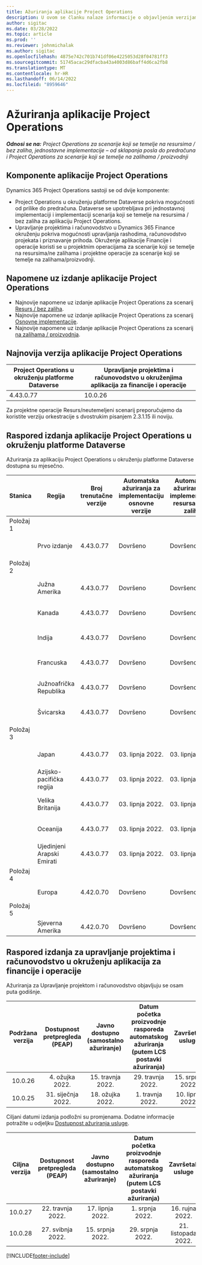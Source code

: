 ```yaml
---
title: Ažuriranja aplikacije Project Operations
description: U ovom se članku nalaze informacije o objavljenim verzijama programa Dynamics 365 Project Operations.
author: sigitac
ms.date: 03/28/2022
ms.topic: article
ms.prod: ''
ms.reviewer: johnmichalak
ms.author: sigitac
ms.openlocfilehash: 4875e742c701b741df06e4225053d28f04781ff3
ms.sourcegitcommit: 51745acac29dfacba43a4003d86baff4d6ca2fb8
ms.translationtype: MT
ms.contentlocale: hr-HR
ms.lasthandoff: 06/14/2022
ms.locfileid: "8959646"
---
```

# <a name="project-operations-updates"></a>Ažuriranja aplikacije Project Operations

_**Odnosi se na:** Project Operations za scenarije koji se temelje na resursima / bez zaliha, jednostavne implementacije – od sklapanja posla do predračuna i Project Operations za scenarije koji se temelje na zalihama / proizvodnji_



## <a name="project-operations-components"></a>Komponente aplikacije Project Operations

Dynamics 365 Project Operations sastoji se od dvije komponente:

- Project Operations u okruženju platforme Dataverse pokriva mogućnosti od prilike do predračuna. Dataverse se upotrebljava pri jednostavnoj implementaciji i implementaciji scenarija koji se temelje na resursima / bez zaliha za aplikaciju Project Operations.
- Upravljanje projektima i računovodstvo u Dynamics 365 Finance okruženju pokriva mogućnosti upravljanja rashodima, računovodstvo projekata i priznavanje prihoda. Okruženje aplikacije Financije i operacije koristi se u projektnim operacijama za scenarije koji se temelje na resursima/ne zalihama i projektne operacije za scenarije koji se temelje na zalihama/proizvodnji.

## <a name="project-operations-release-notes"></a>Napomene uz izdanje aplikacije Project Operations
- Najnovije napomene uz izdanje aplikacije Project Operations za scenarij [Resurs / bez zaliha](whats-new-may-2022-resource-based.md).
- Najnovije napomene uz izdanje aplikacije Project Operations za scenarij [Osnovne implementacije](../pro/whats-new/whats-new-may-2022-lite.md).
- Najnovije napomene uz izdanje aplikacije Project Operations za scenarij [na zalihama / proizvodnja](../prod-pma/whats-new/whats-new-oct-2021-stocked.md).

## <a name="project-operations-latest-version"></a>Najnovija verzija aplikacije Project Operations

| Project Operations u okruženju platforme Dataverse | Upravljanje projektima i računovodstvo u okruženjima aplikacija za financije i operacije | 
| --- | --- |
| 4.43.0.77 | 10.0.26 |

Za projektne operacije Resurs/neutemeljeni scenarij preporučujemo da koristite verziju orkestracije s dvostrukim pisanjem 2.3.1.15 ili noviju.

## <a name="release-schedule-for-project-operations-on-dataverse-environment"></a>Raspored izdanja aplikacije Project Operations u okruženju platforme Dataverse

Ažuriranja za aplikaciju Project Operations u okruženju platforme Dataverse dostupna su mjesečno. 

| Stanica | Regija | Broj trenutačne verzije | Automatska ažuriranja za implementaciju osnovne verzije | Automatska ažuriranja za implementaciju resursa / bez zaliha | Broj sljedeće verzije | Sljedeća verzija općenito dostupna |
|-----------|-----------------------|-----------------|--------------------|---------------------|---------------------|---------------------|
| Položaj 1 |   &nbsp;              |    &nbsp;       | &nbsp;             |      &nbsp;         |      &nbsp;         |      &nbsp;         |
|   &nbsp;  | Prvo izdanje         |  4.43.0.77      | Dovršeno           | Dovršeno            | TBD                 | 01. srpnja 2022.       |
| Položaj 2 |   &nbsp;              |    &nbsp;       | &nbsp;             |      &nbsp;         |      &nbsp;         |      &nbsp;         |
|   &nbsp;  | Južna Amerika         |  4.43.0.77      | Dovršeno           | Dovršeno            | TBD                 | 01. srpnja 2022.       |
|   &nbsp;  | Kanada                |  4.43.0.77      | Dovršeno           | Dovršeno            | TBD                 | 01. srpnja 2022.       |
|   &nbsp;  | Indija                 |  4.43.0.77      | Dovršeno           | Dovršeno            | TBD                 | 01. srpnja 2022.       |
|   &nbsp;  | Francuska                |  4.43.0.77      | Dovršeno           | Dovršeno            | TBD                 | 01. srpnja 2022.       |
|   &nbsp;  | Južnoafrička Republika          |  4.43.0.77      | Dovršeno           | Dovršeno            | TBD                 | 01. srpnja 2022.       |
|   &nbsp;  | Švicarska           |  4.43.0.77      | Dovršeno           | Dovršeno            | TBD                 | 01. srpnja 2022.       |
| Položaj 3 |      &nbsp;           |     &nbsp;      |     &nbsp;         |      &nbsp;         |      &nbsp;         |      &nbsp;         |
|   &nbsp;  | Japan                 |  4.43.0.77      | 03. lipnja 2022.      | 03. lipnja 2022.       | TBD                 | 08. srpnja 2022.       |
|   &nbsp;  | Azijsko-pacifička regija          |  4.43.0.77      | 03. lipnja 2022.      | 03. lipnja 2022.       | TBD                 | 08. srpnja 2022.       |
|   &nbsp;  | Velika Britanija         |  4.43.0.77      | 03. lipnja 2022.      | 03. lipnja 2022.       | TBD                 | 08. srpnja 2022.       |
|   &nbsp;  | Oceanija               |  4.43.0.77      | 03. lipnja 2022.      | 03. lipnja 2022.       | TBD                 | 08. srpnja 2022.       |
|   &nbsp;  | Ujedinjeni Arapski Emirati  |  4.43.0.77      | 03. lipnja 2022.      | 03. lipnja 2022.       | TBD                 | 08. srpnja 2022.       |
| Položaj 4 |     &nbsp;            |     &nbsp;      |     &nbsp;         |      &nbsp;         |      &nbsp;         |      &nbsp;         |
|   &nbsp;  | Europa                |  4.42.0.70      | Dovršeno           | Dovršeno            | 4.43.0.77           | 10. lipnja 2022.       |
| Položaj 5 |     &nbsp;            |     &nbsp;      |     &nbsp;         |      &nbsp;         |      &nbsp;         |      &nbsp;         |
|   &nbsp;  | Sjeverna Amerika         |  4.42.0.70      | Dovršeno           | Dovršeno            | 4.43.0.77           | 17. lipnja 2022.       |

## <a name="release-schedule-for-project-management-and-accounting-in-the-finance-and-operations-apps-environment"></a>Raspored izdanja za upravljanje projektima i računovodstvo u okruženju aplikacija za financije i operacije

Ažuriranja za Upravljanje projektom i računovodstvo objavljuju se osam puta godišnje.

|Podržana verzija| Dostupnost pretpregleda (PEAP) | Javno dostupno (samostalno ažuriranje) | Datum početka proizvodnje rasporeda automatskog ažuriranja (putem LCS postavki ažuriranja) |   Završetak usluge   |
|:---------------:|:---------------------------:|:---------------------------------:|:--------------------------------------------------------------------:|:------------------:|
|     10.0.26     |      4. ožujka 2022.          |        15. travnja 2022.             |                          29. travnja 2022.                              | 15. srpnja 2022.      |
|     10.0.25     |      31. siječnja 2022.       |        18. ožujka 2022.             |                          1. travnja 2022.                               | 10. lipnja 2022.      |


Ciljani datumi izdanja podložni su promjenama. Dodatne informacije potražite u odjeljku [Dostupnost ažuriranja usluge](/dynamics365/fin-ops-core/fin-ops/get-started/public-preview-releases?toc=%2fdynamics365%2ffinance%2ftoc.json).

|Ciljna verzija | Dostupnost pretpregleda (PEAP) | Javno dostupno (samostalno ažuriranje) | Datum početka proizvodnje rasporeda automatskog ažuriranja (putem LCS postavki ažuriranja) |   Završetak usluge   |
|:---------------:|:---------------------------:|:---------------------------------:|:--------------------------------------------------------------------:|:------------------:|
|     10.0.27     |      22. travnja 2022.         |        17. lipnja 2022.              |                          1. srpnja 2022.                                | 16. rujna 2022. |
|     10.0.28     |      27. svibnja 2022.           |        15. srpnja 2022.              |                          29. srpnja 2022.                               | 21. listopada 2022.   |

[!INCLUDE[footer-include](../includes/footer-banner.md)]
